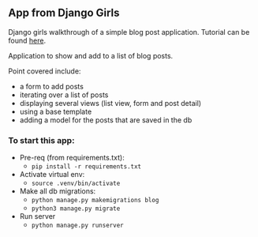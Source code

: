 
## App from Django Girls

Django girls walkthrough of a simple blog post application.
Tutorial can be found [here](https://tutorial.djangogirls.org/en).

Application to show and add to a list of blog posts.

Point covered include:
 - a form to add posts
 - iterating over a list of posts
 - displaying several views (list view, form and post detail)
 - using a base template
 - adding a model for the posts that are saved in the db

### To start this app:
  - Pre-req (from requirements.txt):
    - `pip install -r requirements.txt`
  - Activate virtual env:
    - `source .venv/bin/activate`
  - Make all db migrations:
    - `python manage.py makemigrations blog`
    - `python3 manage.py migrate`
  - Run server
    - `python manage.py runserver`
